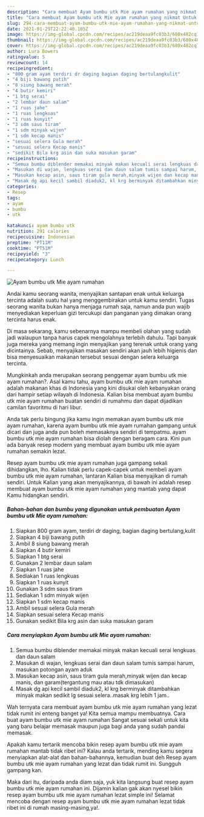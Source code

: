 ```yaml
---
description: "Cara membuat Ayam bumbu utk Mie ayam rumahan yang nikmat Untuk Jualan"
title: "Cara membuat Ayam bumbu utk Mie ayam rumahan yang nikmat Untuk Jualan"
slug: 294-cara-membuat-ayam-bumbu-utk-mie-ayam-rumahan-yang-nikmat-untuk-jualan
date: 2021-01-29T22:22:40.105Z
image: https://img-global.cpcdn.com/recipes/ac219deaa9fc03b3/680x482cq70/ayam-bumbu-utk-mie-ayam-rumahan-foto-resep-utama.jpg
thumbnail: https://img-global.cpcdn.com/recipes/ac219deaa9fc03b3/680x482cq70/ayam-bumbu-utk-mie-ayam-rumahan-foto-resep-utama.jpg
cover: https://img-global.cpcdn.com/recipes/ac219deaa9fc03b3/680x482cq70/ayam-bumbu-utk-mie-ayam-rumahan-foto-resep-utama.jpg
author: Lura Bowers
ratingvalue: 5
reviewcount: 14
recipeingredient:
- "800 gram ayam terdiri dr daging bagian daging bertulangkulit"
- "4 biji bawang putih"
- "8 siung bawang merah"
- "4 butir kemiri"
- "1 btg serai"
- "2 lembar daun salam"
- "1 ruas jahe"
- "1 ruas lengkuas"
- "1 ruas kunyit"
- "3 sdm saus tiram"
- "1 sdm minyak wijen"
- "1 sdm kecap manis"
- "sesuai selera Gula merah"
- "sesuai selera Kecap manis"
- "sedikit Bila krg asin dan suka masukan garam"
recipeinstructions:
- "Semua bumbu diblender memakai minyak makan kecuali serai lengkuas dan daun salam"
- "Masukan di wajan, lengkuas serai dan daun salam tumis sampai harum, masukan potongan ayam aduk"
- "Masukan kecap asin, saus tiram gula merah,minyak wijen dan kecap manis, dan garam(tergantung mau atau tdk dimasukan)"
- "Masak dg api kecil sambil diaduk2, kl krg berminyak ditambahkan minyak makan sedikit lg sesuai selera..masak krg lebih 1 jam.."
categories:
- Resep
tags:
- ayam
- bumbu
- utk

katakunci: ayam bumbu utk 
nutrition: 291 calories
recipecuisine: Indonesian
preptime: "PT11M"
cooktime: "PT51M"
recipeyield: "3"
recipecategory: Lunch

---
```



![Ayam bumbu utk Mie ayam rumahan](https://img-global.cpcdn.com/recipes/ac219deaa9fc03b3/680x482cq70/ayam-bumbu-utk-mie-ayam-rumahan-foto-resep-utama.jpg)

Andai kamu seorang wanita, menyajikan santapan enak untuk keluarga tercinta adalah suatu hal yang menggembirakan untuk kamu sendiri. Tugas seorang  wanita bukan hanya menjaga rumah saja, namun anda pun wajib menyediakan keperluan gizi tercukupi dan panganan yang dimakan orang tercinta harus enak.

Di masa  sekarang, kamu sebenarnya mampu membeli olahan yang sudah jadi walaupun tanpa harus capek mengolahnya terlebih dahulu. Tapi banyak juga mereka yang memang ingin menyajikan yang terenak untuk orang yang dicintainya. Sebab, menyajikan masakan sendiri akan jauh lebih higienis dan bisa menyesuaikan makanan tersebut sesuai dengan selera keluarga tercinta. 



Mungkinkah anda merupakan seorang penggemar ayam bumbu utk mie ayam rumahan?. Asal kamu tahu, ayam bumbu utk mie ayam rumahan adalah makanan khas di Indonesia yang kini disukai oleh kebanyakan orang dari hampir setiap wilayah di Indonesia. Kalian bisa membuat ayam bumbu utk mie ayam rumahan buatan sendiri di rumahmu dan dapat dijadikan camilan favoritmu di hari libur.

Anda tak perlu bingung jika kamu ingin memakan ayam bumbu utk mie ayam rumahan, karena ayam bumbu utk mie ayam rumahan gampang untuk dicari dan juga anda pun boleh memasaknya sendiri di tempatmu. ayam bumbu utk mie ayam rumahan bisa diolah dengan beragam cara. Kini pun ada banyak resep modern yang membuat ayam bumbu utk mie ayam rumahan semakin lezat.

Resep ayam bumbu utk mie ayam rumahan juga gampang sekali dihidangkan, lho. Kalian tidak perlu capek-capek untuk membeli ayam bumbu utk mie ayam rumahan, lantaran Kalian bisa menyajikan di rumah sendiri. Untuk Kalian yang akan menyajikannya, di bawah ini adalah resep membuat ayam bumbu utk mie ayam rumahan yang mantab yang dapat Kamu hidangkan sendiri.

<!--inarticleads1-->

##### Bahan-bahan dan bumbu yang digunakan untuk pembuatan Ayam bumbu utk Mie ayam rumahan:

1. Siapkan 800 gram ayam, terdiri dr daging, bagian daging bertulang,kulit
1. Siapkan 4 biji bawang putih
1. Ambil 8 siung bawang merah
1. Siapkan 4 butir kemiri
1. Siapkan 1 btg serai
1. Gunakan 2 lembar daun salam
1. Siapkan 1 ruas jahe
1. Sediakan 1 ruas lengkuas
1. Siapkan 1 ruas kunyit
1. Gunakan 3 sdm saus tiram
1. Sediakan 1 sdm minyak wijen
1. Siapkan 1 sdm kecap manis
1. Ambil sesuai selera Gula merah
1. Siapkan sesuai selera Kecap manis
1. Gunakan sedikit Bila krg asin dan suka masukan garam




<!--inarticleads2-->

##### Cara menyiapkan Ayam bumbu utk Mie ayam rumahan:

1. Semua bumbu diblender memakai minyak makan kecuali serai lengkuas dan daun salam
1. Masukan di wajan, lengkuas serai dan daun salam tumis sampai harum, masukan potongan ayam aduk
1. Masukan kecap asin, saus tiram gula merah,minyak wijen dan kecap manis, dan garam(tergantung mau atau tdk dimasukan)
1. Masak dg api kecil sambil diaduk2, kl krg berminyak ditambahkan minyak makan sedikit lg sesuai selera..masak krg lebih 1 jam..




Wah ternyata cara membuat ayam bumbu utk mie ayam rumahan yang lezat tidak rumit ini enteng banget ya! Kita semua mampu membuatnya. Cara buat ayam bumbu utk mie ayam rumahan Sangat sesuai sekali untuk kita yang baru belajar memasak maupun juga bagi anda yang sudah pandai memasak.

Apakah kamu tertarik mencoba bikin resep ayam bumbu utk mie ayam rumahan mantab tidak ribet ini? Kalau anda tertarik, mending kamu segera menyiapkan alat-alat dan bahan-bahannya, kemudian buat deh Resep ayam bumbu utk mie ayam rumahan yang lezat dan tidak rumit ini. Sungguh gampang kan. 

Maka dari itu, daripada anda diam saja, yuk kita langsung buat resep ayam bumbu utk mie ayam rumahan ini. Dijamin kalian gak akan nyesel bikin resep ayam bumbu utk mie ayam rumahan lezat simple ini! Selamat mencoba dengan resep ayam bumbu utk mie ayam rumahan lezat tidak ribet ini di rumah masing-masing,ya!.

